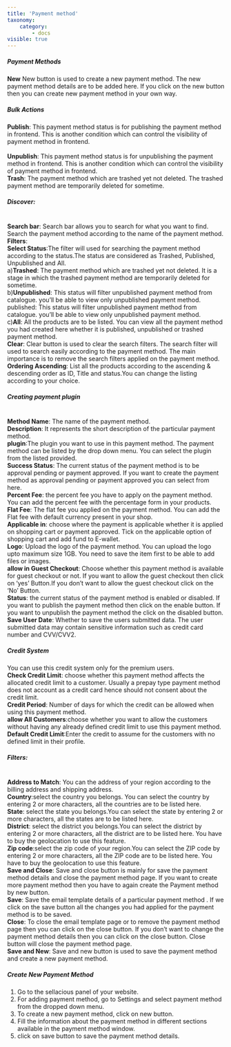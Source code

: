 ```yaml
---
title: 'Payment method'
taxonomy:
    category:
        - docs
visible: true
---
```


##### Payment Methods
**New**
New button is used to create a new payment method. The new payment method details are to be added here. If you click on the new button then you can create new payment method in your own way. 
##### Bulk Actions
**Publish**: This payment method status is for publishing the payment method in frontend. This is another condition which can control the visibility of payment method in frontend.  
<br>**Unpublish**: This payment method status is for unpublishing the payment method in frontend. This is another condition which can control the visibility of payment method in frontend. 
<br>**Trash**: The payment method which are trashed yet not deleted. The trashed payment method are temporarily deleted for sometime.

##### Discover: 

<br>**Search bar**: Search bar allows you to search for what you want to find. Search the payment method according to the name of the payment method.
<br>**Filters**:
<br>**Select Status**:The filter will used for searching the payment method according to the status.The status are considered as Trashed, Published, Unpublished and All.
<br>a)**Trashed**:  The payment method which are trashed yet not deleted. It is a stage in which the trashed payment method are temporarily deleted for sometime. 
<br>b)**Unpublished**: This status will filter unpublished payment method from catalogue. you’ll be able to view only unpublished payment method. 
published: This status will filter unpublished payment method from catalogue. you’ll be able to view only unpublished payment method. 
<br>c)**All**: All the products are to be listed. You can view all the payment method you had created here whether it is published, unpublished or trashed payment method.
<br>**Clear**: Clear button is used to clear the search filters. The search filter will used to search easily according to the payment method. The main importance is to remove the search filters applied on the payment method.
<br>**Ordering Ascending**: List all the products according to the ascending & descending order as ID, Title and status.You can change the listing according to your choice.

##### Creating payment plugin

<br>**Method Name**:  The name of the payment method.
<br>**Description**: It represents the short description of the particular payment method.
<br>**plugin**:The plugin you want to use in this payment method. The payment method can be listed by the drop down menu. You can select the plugin from the listed provided.
<br>**Success Status**: The current status of the payment method is to be approval pending or payment approved. If you want to create the payment method as approval pending or payment approved you can select from here.
<br>**Percent Fee**: the percent fee you have to apply on the payment method. You can add the percent fee with the percentage form in your products.
<br>**Flat Fee**: The flat fee you applied on the payment method. You can add the Flat fee with default currency present in your shop.
<br>**Applicable in**: choose where the payment is applicable whether it is applied on shopping cart or payment approved. Tick on the applicable option of shopping cart and add fund to E-wallet.
<br>**Logo**: Upload the logo of the payment method. You can upload the logo upto maximum size 1GB. You need to save the item first to be able to add files or images.
<br>**allow in Guest Checkout**: Choose whether this payment method is available for guest checkout or not. If you want to allow the guest checkout then click on ‘yes’ Button.If you don’t want to allow the guest checkout click on the ‘No’ Button.
<br>**Status**: the current status of the payment method is enabled or disabled. If you want to publish the payment method then click on the enable button. If you want to unpublish the payment method the click on the disabled button.
<br>**Save  User Date**: Whether to save the users submitted data. The user submitted data may contain sensitive information such as credit card number and CVV/CVV2.

##### Credit System

You can use this credit system only for the premium users.
<br>**Check Credit Limit**: choose whether this payment method affects the allocated credit limit to a customer. Usually a prepay type payment method does not account as a credit card hence should not consent about the credit limit.
<br>**Credit Period**: Number of days for which the credit can be allowed when using this payment method.
<br>**allow All Customers**:choose whether you want to allow the customers without having any already defined credit limit to use this payment method.
<br>**Default Credit Limit**:Enter the credit to assume for the customers with no defined limit in their profile.

##### Filters:

<br>**Address to Match**: You can the address of your region according to the billing address and shipping address.
<br>**Country**:select the country you belongs. You can select the country by entering 2 or more characters, all the countries are to be listed here.
<br>**State**: select the state you belongs.You can select the state by entering 2 or more characters, all the states are to be listed here.
<br>**District**: select the district you belongs.You can select the district by entering 2 or more characters, all the district are to be listed here. You have to buy the geolocation to use this feature.
<br>**Zip code**:select the zip code of your region.You can select the ZIP code by entering 2 or more characters, all the ZIP code are to be listed here. You have to buy the geolocation to use this feature.
<br>**Save and Close**: Save and close button is mainly for save the payment method details and close the payment method page. If you want to create more payment method then you have to again create the Payment method by new button.
<br>**Save**: Save the email template details of a particular payment method . If we click on the save button all the changes you had applied for the payment method  is to be saved.
<br>**Close**: To close the email template page or to remove the payment method page then you can click on the close button. If you don’t want to change the payment method details then you can click on the close button. Close button will close the payment method page.
<br>**Save and New**: Save and new button is used to save the payment method and create a new payment method.


##### Create New Payment Method


1. Go to the sellacious panel of your website.
2. For adding payment method, go to Settings and select payment method from the dropped down menu.
3. To create a new payment method, click on new button.
4. Fill the information about the payment method in different sections available in the payment method window.
5. click on save button to save the  payment method details.
